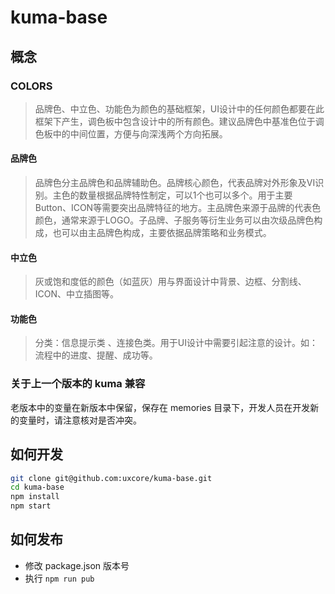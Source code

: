 # kuma-base

## 概念

### COLORS

> 品牌色、中立色、功能色为颜色的基础框架，UI设计中的任何颜色都要在此框架下产生，调色板中包含设计中的所有颜色。建议品牌色中基准色位于调色板中的中间位置，方便与向深浅两个方向拓展。

#### 品牌色

> 品牌色分主品牌色和品牌辅助色。品牌核心颜色，代表品牌对外形象及VI识别。主色的数量根据品牌特性制定，可以1个也可以多个。用于主要Button、ICON等需要突出品牌特征的地方。主品牌色来源于品牌的代表色颜色，通常来源于LOGO。子品牌、子服务等衍生业务可以由次级品牌色构成，也可以由主品牌色构成，主要依据品牌策略和业务模式。

#### 中立色

> 灰或饱和度低的颜色（如蓝灰）用与界面设计中背景、边框、分割线、ICON、中立插图等。


#### 功能色

> 分类：信息提示类 、连接色类。用于UI设计中需要引起注意的设计。如：流程中的进度、提醒、成功等。


### 关于上一个版本的 kuma 兼容

老版本中的变量在新版本中保留，保存在 memories 目录下，开发人员在开发新的变量时，请注意核对是否冲突。


## 如何开发

```sh
git clone git@github.com:uxcore/kuma-base.git
cd kuma-base
npm install
npm start
```

## 如何发布

* 修改 package.json 版本号
* 执行 `npm run pub`
